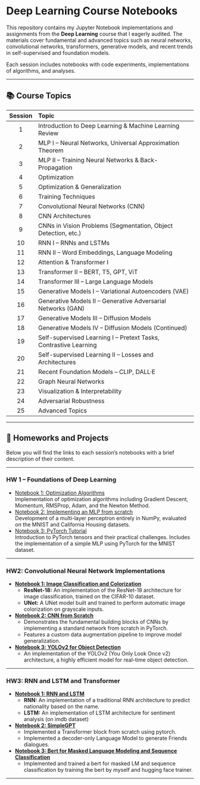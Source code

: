 # Deep Learning Course Notebooks

This repository contains my Jupyter Notebook implementations and assignments from the **Deep Learning** course that I eagerly audited. The materials cover fundamental and advanced topics such as neural networks, convolutional networks, transformers, generative models, and recent trends in self-supervised and foundation models.

Each session includes notebooks with code experiments, implementations of algorithms, and analyses.

---

## 📚 Course Topics

| Session | Topic |
|:---:|:---|
| 1 | Introduction to Deep Learning & Machine Learning Review |
| 2 | MLP I – Neural Networks, Universal Approximation Theorem |
| 3 | MLP II – Training Neural Networks & Back-Propagation |
| 4 | Optimization |
| 5 | Optimization & Generalization |
| 6 | Training Techniques |
| 7 | Convolutional Neural Networks (CNN) |
| 8 | CNN Architectures |
| 9 | CNNs in Vision Problems (Segmentation, Object Detection, etc.) |
| 10 | RNN I – RNNs and LSTMs |
| 11 | RNN II – Word Embeddings, Language Modeling |
| 12 | Attention & Transformer I |
| 13 | Transformer II – BERT, T5, GPT, ViT |
| 14 | Transformer III – Large Language Models |
| 15 | Generative Models I – Variational Autoencoders (VAE) |
| 16 | Generative Models II – Generative Adversarial Networks (GAN) |
| 17 | Generative Models III – Diffusion Models |
| 18 | Generative Models IV – Diffusion Models (Continued) |
| 19 | Self-supervised Learning I – Pretext Tasks, Contrastive Learning |
| 20 | Self-supervised Learning II – Losses and Architectures |
| 21 | Recent Foundation Models – CLIP, DALL·E |
| 22 | Graph Neural Networks |
| 23 | Visualization & Interpretability |
| 24 | Adversarial Robustness |
| 25 | Advanced Topics |

---

## 📝 Homeworks and Projects

Below you will find the links to each session’s notebooks with a brief description of their content.

---

### HW 1 – Foundations of Deep Learning

- [Notebook 1: Optimization Algorithms](HW1/HW1_PART1.ipynb)  
  Implementation of optimization algorithms including Gradient Descent, Momentum, RMSProp, Adam, and the Newton Method.
- [Notebook 2: Implementing an MLP from scratch](HW1/Neural_Networks_from_scratch_with_numpy.ipynb)  
  Development of a multi-layer perceptron entirely in NumPy, evaluated on the MNIST and California Housing datasets.
- [Notebook 3: PyTorch Tutorial](HW1/pytorch_basic.ipynb)  
  Introduction to PyTorch tensors and their practical challenges. Includes the implementation of a simple MLP using PyTorch for the MNIST dataset.
  
---

### **HW2: Convolutional Neural Network Implementations**

* **[Notebook 1: Image Classification and Colorization](HW2/CIFAR10_Classification_And_Colorization.ipynb)**
    * **ResNet-18:** An implementation of the ResNet-18 architecture for image classification, trained on the CIFAR-10 dataset.
    * **UNet:** A UNet model built and trained to perform automatic image colorization on grayscale inputs.
* **[Notebook 2: CNN from Scratch](HW2/HW2_CNN_TODO.ipynb)**
    * Demonstrates the fundamental building blocks of CNNs by implementing a standard network from scratch in PyTorch.
    * Features a custom data augmentation pipeline to improve model generalization.
* **[Notebook 3: YOLOv2 for Object Detection](HW2/HW2_YOLO_TODO.ipynb)**
    * An implementation of the YOLOv2 (You Only Look Once v2) architecture, a highly efficient model for real-time object detection.
---

### **HW3: RNN and LSTM and Transformer**

* **[Notebook 1: RNN and LSTM](HW3/RNN.ipynb)**
    * **RNN:** An implementation of a traditional RNN architecture to predict nationality based on the name.
    * **LSTM:** An implementation of LSTM architecture for sentiment analysis (on imdb dataset)
* **[Notebook 2: SimpleGPT](HW3/simple_GPT-NO-OUTPUT.ipynb)**
    * Implemented a Transformer block from scratch using pytorch.
    * Implemented a decoder-only Language Model to generate Friends dialogues.
* **[Notebook 3: Bert for Masked Language Modeling and Sequence Classification](HW3/Bert_MLM_SeqClassification-NO-OUTPUT.ipynb)**
    * Implemented and trained a bert for masked LM and sequence classification by training the bert by myself and hugging face trainer.
---
